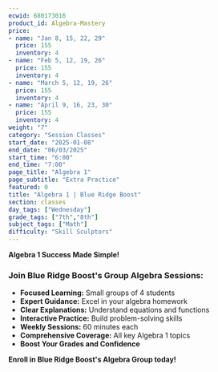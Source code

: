 ```yaml
---
ecwid: 680173016
product_id: Algebra-Mastery
price:
- name: "Jan 8, 15, 22, 29"
  price: 155
  inventory: 4
- name: "Feb 5, 12, 19, 26"
  price: 155
  inventory: 4
- name: "March 5, 12, 19, 26"
  price: 155
  inventory: 4
- name: "April 9, 16, 23, 30"
  price: 155
  inventory: 4
weight: "7"
category: "Session Classes"
start_date: "2025-01-08"
end_date: "06/03/2025"
start_time: "6:00"
end_time: "7:00"
page_title: "Algebra 1"
page_subtitle: "Extra Practice"
featured: 0
title: "Algebra 1 | Blue Ridge Boost"
section: classes
day_tags: ["Wednesday"]
grade_tags: ["7th","8th"]
subject_tags: ["Math"]
difficulty: "Skill Sculptors"
---
```

<p><strong>Algebra 1 Success Made Simple!</strong></p> <h3>Join Blue Ridge Boost's Group Algebra Sessions:</h3> <ul> <li><strong>Focused Learning:</strong> Small groups of 4 students</li> <li><strong>Expert Guidance:</strong> Excel in your algebra homework</li> <li><strong>Clear Explanations:</strong> Understand equations and functions</li> <li><strong>Interactive Practice:</strong> Build problem-solving skills</li> <li><strong>Weekly Sessions:</strong> 60 minutes each</li> <li><strong>Comprehensive Coverage:</strong> All key Algebra 1 topics</li> <li><strong>Boost Your Grades and Confidence</strong></li></ul><p><strong>Enroll in Blue Ridge Boost's Algebra Group today!</strong></p>
